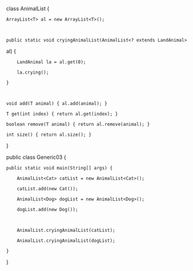 class AnimalList<T> {

    ArrayList<T> al = new ArrayList<T>();

 

    public static void cryingAnimalList(AnimalList<? extends LandAnimal> 
al) {

        LandAnimal la = al.get(0);

        la.crying();

    }

 

    void add(T animal) { al.add(animal); }

    T get(int index) { return al.get(index); }

    boolean remove(T animal) { return al.remove(animal); }

    int size() { return al.size(); }

}

 

public class Generic03 {

    public static void main(String[] args) {

        AnimalList<Cat> catList = new AnimalList<Cat>();

        catList.add(new Cat());

        AnimalList<Dog> dogList = new AnimalList<Dog>();

        dogList.add(new Dog());

 

        AnimalList.cryingAnimalList(catList);

        AnimalList.cryingAnimalList(dogList);

    }

}

